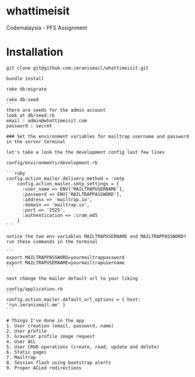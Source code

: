 whattimeisit
============

Codemalaysia - PFS Assignment

# Installation

```
git clone git@github.com:imranismail/whattimeisit.git
```

```
bundle install
```

```
rake db:migrate
```

````
rake db:seed
```
there are seeds for the admin account
look at db/seed.rb
email : admin@whattimeisit.com
password : secret

### Set the environment variables for mailtrap username and password in the server terminal

let's take a look the the development config last few lines

config/environments/development.rb

```ruby
config.action_mailer.delivery_method = :smtp
	config.action_mailer.smtp_settings = {
	  :user_name => ENV['MAILTRAPUSERNAME'],
	  :password => ENV['MAILTRAPPASSWORD'],
	  :address => 'mailtrap.io',
	  :domain => 'mailtrap.io',
	  :port => '2525',
	  :authentication => :cram_md5
	}
```

notice the two env variables MAILTRAPUSERNAME and MAILTRAPPASSWORD?
run these commands in the terminal

```
export MAILTRAPPASSWORD=yourmailtrappassword
export MAILTRAPUSERNAME=yourmailtrapusername
```

next change the mailer default url to your liking

config/application.rb
```
config.action_mailer.default_url_options = { host: 'run.imranismail.me' }
```

# Things I've done in the app
1. User creation (email, password, name)
2. User profile
3. Gravatar profile image request
4. User ACL
5. User CRUD operations (create, read, update and delete)
6. Static pages
7. Mailtrap
8. Session flash using bootstrap alerts
9. Proper ACLed redirections
